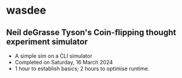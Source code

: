 # wasdee

## Neil deGrasse Tyson's Coin-flipping thought experiment simulator

- A simple sim on a CLI simulator
- Completed on Saturday, 16 March 2024
- 1 hour to establish basics; 2 hours to optimise runtime.
